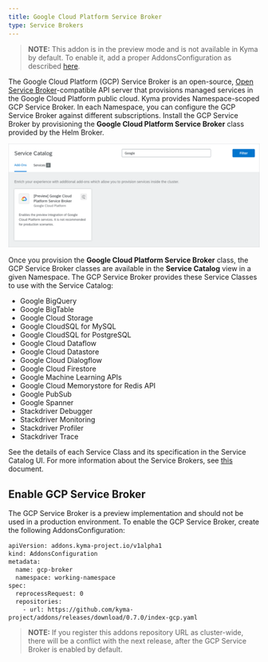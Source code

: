 ```yaml
---
title: Google Cloud Platform Service Broker
type: Service Brokers
---
```


>**NOTE:** This addon is in the preview mode and is not available in Kyma by default. To enable it, add a proper AddonsConfiguration as described [here](#service-brokers-google-cloud-platform-service-broker-enable-gcp-service-broker).

The Google Cloud Platform (GCP) Service Broker is an open-source, [Open Service Broker](https://www.openservicebrokerapi.org/)-compatible API server that provisions managed services in the Google Cloud Platform public cloud. Kyma provides Namespace-scoped GCP Service Broker. In each Namespace, you can configure the GCP Service Broker against different subscriptions. Install the GCP Service Broker by provisioning the **Google Cloud Platform Service Broker** class provided by the Helm Broker.

![gcp broker class](./assets/gcp-class.png)

Once you provision the **Google Cloud Platform Service Broker** class, the GCP Service Broker classes are available in the **Service Catalog** view in a given Namespace.
The GCP Service Broker provides these Service Classes to use with the Service Catalog:

* Google BigQuery
* Google BigTable
* Google Cloud Storage
* Google CloudSQL for MySQL
* Google CloudSQL for PostgreSQL
* Google Cloud Dataflow
* Google Cloud Datastore
* Google Cloud Dialogflow
* Google Cloud Firestore
* Google Machine Learning APIs
* Google Cloud Memorystore for Redis API
* Google PubSub
* Google Spanner
* Stackdriver Debugger
* Stackdriver Monitoring
* Stackdriver Profiler
* Stackdriver Trace

See the details of each Service Class and its specification in the Service Catalog UI.
For more information about the Service Brokers, see [this](#service-brokers-service-brokers) document.

## Enable GCP Service Broker

The GCP Service Broker is a preview implementation and should not be used in a production environment. To enable the GCP Service Broker, create the following AddonsConfiguration:
```
apiVersion: addons.kyma-project.io/v1alpha1
kind: AddonsConfiguration
metadata:
  name: gcp-broker
  namespace: working-namespace
spec:
  reprocessRequest: 0
  repositories:
    - url: https://github.com/kyma-project/addons/releases/download/0.7.0/index-gcp.yaml
```
>**NOTE:** If you register this addons repository URL as cluster-wide, there will be a conflict with the next release, after the GCP Service Broker is enabled by default.
